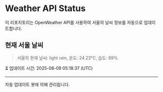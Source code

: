 
# Weather API Status

이 리포지토리는 OpenWeather API를 사용하여 서울의 날씨 정보를 자동으로 업데이트합니다.

## 현재 서울 날씨
> 서울의 현재 날씨: light rain, 온도: 24.23°C, 습도: 89%

⏳ 업데이트 시간: 2025-08-09 05:18:37 (UTC)

---
자동 업데이트 봇에 의해 관리됩니다.
